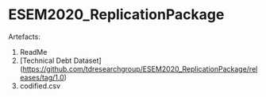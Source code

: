 # ESEM2020_ReplicationPackage

Artefacts:
1. ReadMe
2. [Technical Debt Dataset] (https://github.com/tdresearchgroup/ESEM2020_ReplicationPackage/releases/tag/1.0)
3. codified.csv

